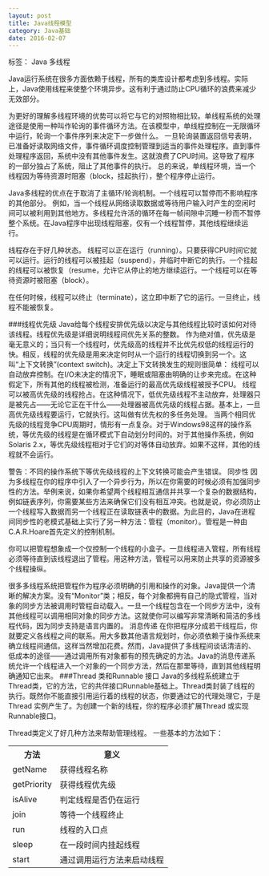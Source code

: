 ```yaml
---
layout: post
title: Java线程模型
category: Java基础
date: 2016-02-07
---
```


标签： Java 多线程


<!-- more -->

Java运行系统在很多方面依赖于线程，所有的类库设计都考虑到多线程。实际上，Java使用线程来使整个环境异步。这有利于通过防止CPU循环的浪费来减少无效部分。

为更好的理解多线程环境的优势可以将它与它的对照物相比较。单线程系统的处理途径是使用一种叫作轮询的事件循环方法。在该模型中，单线程控制在一无限循环中运行，轮询一个事件序列来决定下一步做什么。
一旦轮询装置返回信号表明，已准备好读取网络文件，事件循环调度控制管理到适当的事件处理程序。直到事件处理程序返回，系统中没有其他事件发生。这就浪费了CPU时间。这导致了程序的一部分独占了系统，阻止了其他事件的执行。
总的来说，单线程环境，当一个线程因为等待资源时阻塞（block，挂起执行），整个程序停止运行。

Java多线程的优点在于取消了主循环/轮询机制。一个线程可以暂停而不影响程序的其他部分。
例如，当一个线程从网络读取数据或等待用户输入时产生的空闲时间可以被利用到其他地方。多线程允许活的循环在每一帧间隙中沉睡一秒而不暂停整个系统。在Java程序中出现线程阻塞，仅有一个线程暂停，其他线程继续运行。

线程存在于好几种状态。
线程可以正在运行（running）。只要获得CPU时间它就可以运行。运行的线程可以被挂起（suspend），并临时中断它的执行。一个挂起的线程可以被恢复（resume，允许它从停止的地方继续运行。一个线程可以在等待资源时被阻塞（block）。

在任何时候，线程可以终止（terminate），这立即中断了它的运行。一旦终止，线程不能被恢复。

###线程优先级
Java给每个线程安排优先级以决定与其他线程比较时该如何对待该线程。线程优先级是详细说明线程间优先关系的整数。
作为绝对值，优先级是毫无意义的；当只有一个线程时，优先级高的线程并不比优先权低的线程运行的快。相反，线程的优先级是用来决定何时从一个运行的线程切换到另一个。这叫“上下文转换”(context switch)。决定上下文转换发生的规则很简单：
线程可以自动放弃控制。在I/O未决定的情况下，睡眠或阻塞由明确的让步来完成。在这种假定下，所有其他的线程被检测，准备运行的最高优先级线程被授予CPU。
线程可以被高优先级的线程抢占。在这种情况下，低优先级线程不主动放弃，处理器只是被先占——无论它正在干什么——处理器被高优先级的线程占据。基本上，一旦高优先级线程要运行，它就执行。这叫做有优先权的多任务处理。
当两个相同优先级的线程竞争CPU周期时，情形有一点复杂。对于Windows98这样的操作系统，等优先级的线程是在循环模式下自动划分时间的。对于其他操作系统，例如Solaris 2.x，等优先级线程相对于它们的对等体自动放弃。如果不这样，其他的线程就不会运行。

警告：不同的操作系统下等优先级线程的上下文转换可能会产生错误。
同步性
因为多线程在你的程序中引入了一个异步行为，所以在你需要的时候必须有加强同步性的方法。举例来说，如果你希望两个线程相互通信并共享一个复杂的数据结构，例如链表序列，你需要某些方法来确保它们没有相互冲突。也就是说，你必须防止一个线程写入数据而另一个线程正在读取链表中的数据。为此目的，Java在进程间同步性的老模式基础上实行了另一种方法：管程（monitor）。管程是一种由C.A.R.Hoare首先定义的控制机制。

你可以把管程想象成一个仅控制一个线程的小盒子。一旦线程进入管程，所有线程必须等待直到该线程退出了管程。用这种方法，管程可以用来防止共享的资源被多个线程操纵。

很多多线程系统把管程作为程序必须明确的引用和操作的对象。Java提供一个清晰的解决方案。没有“Monitor”类；相反，每个对象都拥有自己的隐式管程，当对象的同步方法被调用时管程自动载入。一旦一个线程包含在一个同步方法中，没有其他线程可以调用相同对象的同步方法。这就使你可以编写非常清晰和简洁的多线程代码，因为同步支持是语言内置的。
消息传递
在你把程序分成若干线程后，你就要定义各线程之间的联系。用大多数其他语言规划时，你必须依赖于操作系统来确立线程间通信。这样当然增加花费。然而，Java提供了多线程间谈话清洁的、低成本的途径——通过调用所有对象都有的预先确定的方法。Java的消息传递系统允许一个线程进入一个对象的一个同步方法，然后在那里等待，直到其他线程明确通知它出来。
###Thread 类和Runnable 接口
Java的多线程系统建立于Thread类，它的方法，它的共伴接口Runnable基础上。Thread类封装了线程的执行。既然你不能直接引用运行着的线程的状态，你要通过它的代理处理它，于是Thread 实例产生了。为创建一个新的线程，你的程序必须扩展Thread 或实现Runnable接口。

Thread类定义了好几种方法来帮助管理线程。
一些基本的方法如下：
<table>
<tr><th>方法</th><th>意义</th></tr>
<tr><td>getName</td><td>获得线程名称</td></tr>
<tr><td>getPriority</td><td>获得线程优先级</td></tr>
<tr><td>isAlive</td><td>判定线程是否仍在运行</td></tr>
<tr><td>join</td><td>等待一个线程终止</td></tr>
<tr><td>run</td><td>线程的入口点</td></tr>
<tr><td>sleep</td><td>在一段时间内挂起线程</td></tr>
<tr><td>start</td><td>通过调用运行方法来启动线程</td></tr>
</table>

